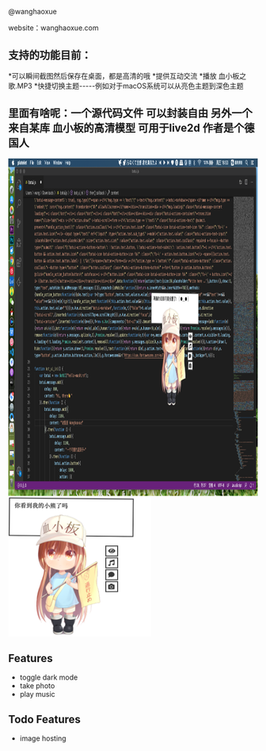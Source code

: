@wanghaoxue

website：wanghaoxue.com
## 支持的功能目前：
*可以瞬间截图然后保存在桌面，都是高清的哦
*提供互动交流
*播放 血小板之歌.MP3
*快捷切换主题-----例如对于macOS系统可以从亮色主题到深色主题
##  里面有啥呢：一个源代码文件 可以封装自由 另外一个来自某库 血小板的高清模型 可用于live2d 作者是个德国人
<img src="example.png" height="680px" />
<img src="platelet-master/assets/screenshot/screenshot3.png" height="280px" />

## Features

* toggle dark mode
* take photo
* play music

## Todo Features

* image hosting
